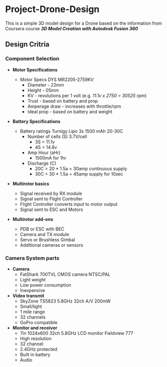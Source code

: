 # Project-Drone-Design
This is a simple 3D model design for a Drone based on the information from Coursera course ***3D Model Creation with Autodesk Fusion 360***
## Design Critria
### Component Selection
- **Motor Specifications**
  - Motor Specs DYS MR2205-2759KV
    - Diameter - 22mm
    - Height - 05mm
    - KV - revolutions per 1 volt (e.g. *11.1v x 2750 = 30525 rpm*)
    - Trust - based on battery and prop
    - Amperage draw - increases with throttle/rpm
    - Ideal prop - based on battery and weight
  
- **Battery Specifications**
  - Battery ratings Turnigy Lipo 3s 1500 mAh 20-30C
    - Number of cells (S) 3.7V/cell
      - 3S  = 11.1v
      - 4S = 14.8v
    - Amp Hour (aHr)
      - 1500mA for 1hr
    - Discharge (C)
      - 20C = 20 * 1.5a = 30amp continuous supply
      - 30C = 30 * 1.5a = 45amp supply for 10sec
      
- **Multirotor basics**
  - Signal received by RX module
  - Signal sent to Flight Controller
  - Flight Controller converts input to motor output
  - Signal sent to ESC and Motors

- **Multirotor add-ons**
  - PDB or ESC with BEC
  - Camera and TX module
  - Servo or Brushless Gimbal
  - Additional cameras or sensors
  
 ### Camera System parts

- **Camera**
    - FatShark 700TVL CMOS camera NTSC/PAL
    - Light weight
    - Low power consumption
    - Inexpensive
- **Video transmit**
    - SkyZone TS5823 5.8GHz 32ch A/V 200mW
    - Small/light
    - 1 mile range
    - 32 channels
    - GoPro compatible
- **Monitor and receiver**
    - 7in 1024x600 32ch 5.8GHz LCD monitor Fieldview 777
    - High resolution
    - 32 channel
    - 2.4GHz protected
    - Built in battery
    - Audio
